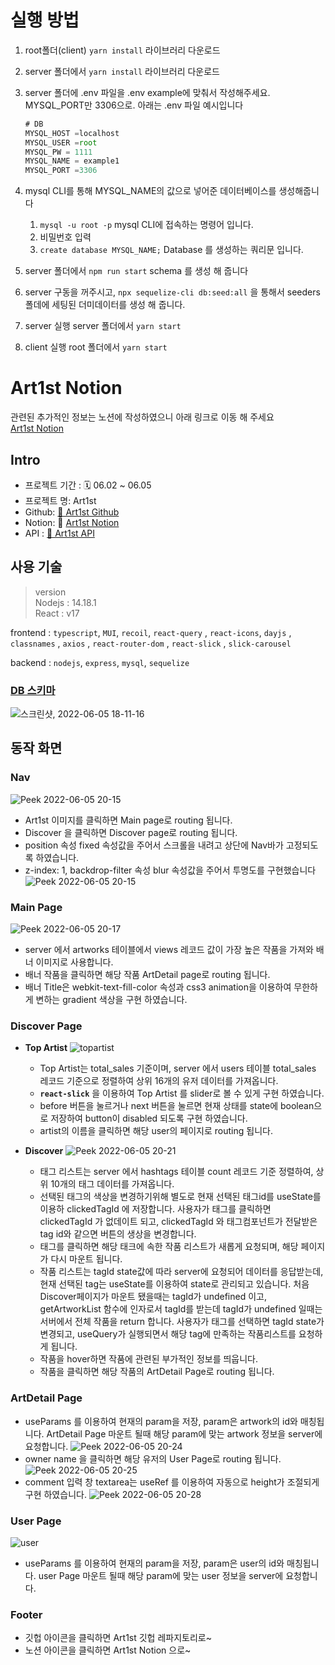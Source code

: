 # 실행 방법
1. root폴더(client) `yarn install`  라이브러리 다운로드  
2. server 폴더에서 `yarn install`  라이브러리 다운로드
3. server 폴더에 .env 파일을 .env example에 맞춰서 작성해주세요.  MYSQL_PORT만 3306으로. 아래는 .env 파일 예시입니다
    
    ```jsx
    # DB
    MYSQL_HOST =localhost
    MYSQL_USER =root
    MYSQL_PW = 1111
    MYSQL_NAME = example1
    MYSQL_PORT =3306
    ```
4. mysql CLI를 통해 MYSQL_NAME의 값으로 넣어준 데이터베이스를 생성해줍니다
    1. `mysql -u root -p`  mysql CLI에 접속하는 명령어 입니다.
    2. 비밀번호 입력
    3. `create database MYSQL_NAME;` Database 를 생성하는 쿼리문 입니다.
5.  server 폴더에서 `npm run start`  schema 를 생성 해 줍니다
6.  server 구동을 꺼주시고, `npx sequelize-cli db:seed:all` 을 통해서 seeders폴데에 세팅된 더미데이터를 생성 해 줍니다. 
7. server 실행 server 폴더에서 `yarn start` 
8. client 실행 root 폴더에서 `yarn start`

# Art1st Notion
관련된 추가적인 정보는 노션에 작성하였으니 아래 링크로 이동 해 주세요 <br>
[Art1st Notion](https://fluoridated-cayenne-db1.notion.site/Wanted_final_project_-3770a1b65d3244f18f7b3b56579ac2c5)

## Intro

- 프로젝트 기간 : 🗓️ 06.02 ~ 06.05
- 프로젝트 명: Art1st
- Github: [🎨 Art1st Github](https://github.com/jsg0629/wanted_final_project)
- Notion: 🔐 [Art1st Notion](https://fluoridated-cayenne-db1.notion.site/Wanted_final_project_-3770a1b65d3244f18f7b3b56579ac2c5)
- API : [📙 Art1st API](https://fluoridated-cayenne-db1.notion.site/API-134b5d3a873440498bfcc7bcfd87e78a)

## 사용 기술

> version<br/>
Nodejs : 14.18.1<br/>
React : v17
> 

frontend :  `typescript`, `MUI`, `recoil`, `react-query` , `react-icons`, `dayjs` , `classnames` , `axios` , `react-router-dom` , `react-slick` , `slick-carousel`

backend : `nodejs`, `express`, `mysql`, `sequelize`

### [DB 스키마](https://dbdiagram.io/d/622d61ff61d06e6eadefa0f9)

![스크린샷, 2022-06-05 18-11-16](https://user-images.githubusercontent.com/93072844/172047018-77f13a53-c66f-470b-827d-78cc0947fdc0.png)

## 동작 화면

### Nav
![Peek 2022-06-05 20-15](https://user-images.githubusercontent.com/93072844/172047943-029b74b8-e7b3-4ab3-a012-2b73ef53ce0c.gif)

- Art1st 이미지를 클릭하면 Main page로 routing 됩니다.
- Discover 을 클릭하면 Discover page로 routing 됩니다.
- position 속성 fixed 속성값을 주어서 스크롤을 내려고 상단에 Nav바가 고정되도록 하였습니다.
- z-index: 1, backdrop-filter 속성 blur 속성값을 주어서 투명도를 구현했습니다
![Peek 2022-06-05 20-15](https://user-images.githubusercontent.com/93072844/172047957-0094ccc0-fb12-4725-b4f7-00a7d0c67e6d.gif)


### Main Page

![Peek 2022-06-05 20-17](https://user-images.githubusercontent.com/93072844/172048001-23d64e43-4632-429e-ba80-b8f47a595bcc.gif)

- server 에서 artworks 테이블에서 views 레코드 값이 가장 높은 작품을 가져와 배너 이미지로 사용합니다.
- 배너 작품을 클릭하면 해당 작품 ArtDetail page로 routing 됩니다.
- 배너 Title은 webkit-text-fill-color 속성과 css3 animation을 이용하여 무한하게 변하는 gradient 색상을 구현 하였습니다.

### Discover Page

- **Top Artist**
 ![topartist](https://user-images.githubusercontent.com/93072844/172047608-5695ae99-bc4d-4541-97ca-95974845f607.gif)

    - Top Artist는 total_sales 기준이며, server 에서 users 테이블 total_sales 레코드 기준으로 정렬하여 상위 16개의 유저 데이터를 가져옵니다.
    - **`react-slick`** 을 이용하여  Top Artist 를 slider로 볼 수 있게 구현 하였습니다.
    - before 버튼을 눌르거나 next 버튼을 눌르면 현재 상태를 state에 boolean으로 저장하여 button이 disabled 되도록 구현 하였습니다.
    - artist의 이름을 클릭하면 해당 user의 페이지로 routing 됩니다.
- **Discover**
![Peek 2022-06-05 20-21](https://user-images.githubusercontent.com/93072844/172048137-7bdd8e32-8a12-4117-a00a-b5ea85677177.gif)

    - 태그 리스트는 server 에서 hashtags 테이블 count 레코드 기준 정렬하여, 상위 10개의 태그 데이터를 가져옵니다.
    - 선택된 태그의 색상을 변경하기위해 별도로 현재 선택된 태그id를 useState를 이용하 clickedTagId 에 저장합니다. 사용자가 태그를 클릭하면 clickedTagId 가 없데이트 되고, clickedTagId 와 태그컴포넌트가 전달받은 tag id와 같으면 버튼의 생상을 변경합니다.
    - 태그를 클릭하면 해당 태크에 속한 작품 리스트가 새롭게 요청되며, 해당 페이지가 다시 마운트 됩니다.
    - 작품 리스트는 tagId state값에 따라 server에 요청되어 데이터를 응답받는데, 현재 선택된 tag는 useState를 이용하여 state로 관리되고 있습니다. 처음 Discover페이지가 마운트 됐을때는 tagId가 undefined 이고, getArtworkList 함수에 인자로서 tagId를 받는데 tagId가 undefined 일때는 서버에서 전체 작품을 return 합니다. 사용자가 태그를 선택하면 tagId state가 변경되고, useQuery가 실행되면서 해당 tag에 만족하는 작품리스트를 요청하게 됩니다.
    - 작품을 hover하면 작품에 관련된 부가적인 정보를 띄웁니다.
    - 작품을 클릭하면 해당 작품의 ArtDetail Page로 routing 됩니다.

### ArtDetail Page


- useParams 를 이용하여 현재의 param을 저장, param은 artwork의 id와 매칭됩니다. ArtDetail Page 마운트 될때 해당 param에 맞는 artwork 정보을 server에 요청합니다.
![Peek 2022-06-05 20-24](https://user-images.githubusercontent.com/93072844/172048220-c21ec0db-6756-4722-b0f1-dfb8df040005.gif)
- owner name 을 클릭하면 해당 유저의 User Page로 routing 됩니다.
![Peek 2022-06-05 20-25](https://user-images.githubusercontent.com/93072844/172048222-c608327e-fdd7-4cdc-9ef2-40ef50483ab7.gif)
- comment 입력 창 textarea는 useRef 를 이용하여 자동으로 height가 조절되게 구현 하였습니다.
![Peek 2022-06-05 20-28](https://user-images.githubusercontent.com/93072844/172048363-34ab9dfc-9345-4d91-b6d9-5438c69586f8.gif)


### User Page
![user](https://user-images.githubusercontent.com/93072844/172047597-4aac8e3d-b6ab-4941-8fec-f8767879c8ee.gif)


- useParams 를 이용하여 현재의 param을 저장, param은 user의 id와 매칭됩니다. user Page 마운트 될때 해당 param에 맞는 user 정보을 server에 요청합니다.

### Footer

- 깃헙 아이콘을 클릭하면 Art1st 깃헙 레파지토리로~
- 노션 아이콘을 클릭하면 Art1st Notion 으로~

